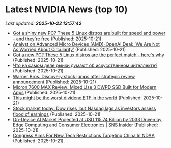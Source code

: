 # Latest NVIDIA News (top 10)
_Last updated: **2025-10-22 13:57:42**_

- [Got a shiny new PC? These 5 Linux distros are built for speed and power - and they're free](https://www.zdnet.com/article/got-a-shiny-new-pc-these-5-linux-distros-are-built-for-speed-and-power-and-theyre-free/) (Published: 2025-10-21)
- [Analyst on Advanced Micro Devices (AMD)-OpenAI Deal: ‘We Are Not As Worried About Circularity’](https://finance.yahoo.com/news/analyst-advanced-micro-devices-amd-135024817.html) (Published: 2025-10-21)
- [Got a new PC? These 5 Linux distros are the perfect match - here's why](https://www.zdnet.com/article/got-a-new-pc-these-5-linux-distros-are-the-perfect-match-heres-why/) (Published: 2025-10-21)
- [Что на самом деле рынки думают об искусственном интеллекте?](https://www.project-syndicate.org/commentary/ai-economic-potential-what-markets-are-really-saying-by-isaiah-andrews-and-maryam-farboodi-2025-10/russian) (Published: 2025-10-21)
- [Warner Bros. Discovery stock jumps after strategic review announcement](https://finance.yahoo.com/news/warner-bros-discovery-stock-jumps-134137922.html) (Published: 2025-10-21)
- [Micron 7600 MAX Review: Mixed Use 3 DWPD SSD Built for Modern Apps](https://www.storagereview.com/review/micron-7600-max-review) (Published: 2025-10-21)
- [This might be the worst dividend ETF in the world](https://www.thestreet.com/investing/this-might-be-the-worst-dividend-etf-in-the-world) (Published: 2025-10-21)
- [Stock market today: Dow rises, but Nasdaq lags as investors assess flood of earnings](https://finance.yahoo.com/news/live/stock-market-today-dow-rises-but-nasdaq-lags-as-investors-assess-flood-of-earnings-133157509.html) (Published: 2025-10-21)
- [On-Device AI Market Projected at USD 115.74 Billion by 2033 Driven by Edge Computing and Consumer Electronics | SNS Insider](https://www.globenewswire.com/news-release/2025/10/21/3170321/0/en/On-Device-AI-Market-Projected-at-USD-115-74-Billion-by-2033-Driven-by-Edge-Computing-and-Consumer-Electronics-SNS-Insider.html) (Published: 2025-10-21)
- [Congress Aims For New Tech Restrictions Targeting China In NDAA](https://www.forbes.com/sites/owentedford/2025/10/21/congress-aims-for-new-tech-restrictions-targeting-china-in-ndaa/) (Published: 2025-10-21)
